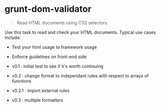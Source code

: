 # grunt-dom-validator

> Read HTML documents using CSS selectors.

Use this task to read and check your HTML documents.  Typical use cases include:

* Test your html usage to framework usage
* Enforce guidelines on front-end side

* v0.1 : initial test to see if it's worth continuing
* v0.2 : change format to independant rules with respect to arrays of functions
* v0.2.1 : import external rules
* v0.3 : multiple formatters
